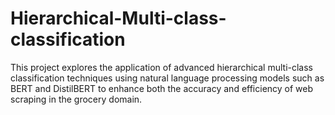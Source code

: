 # Hierarchical-Multi-class-classification
This project explores the application of advanced hierarchical multi-class classification techniques using natural language processing models such as BERT and DistilBERT to enhance both the accuracy and efficiency of web scraping in the grocery domain.
